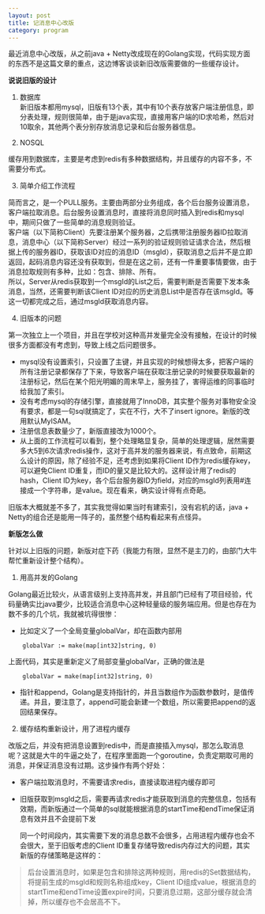 ```yaml
---
layout: post
title: 记消息中心改版
category: program
---
```


最近消息中心改版，从之前java + Netty改成现在的Golang实现，代码实现方面的东西不是这篇文章的重点，这边博客谈谈新旧改版需要做的一些缓存设计。

**说说旧版的设计**

1. 数据库  
新旧版本都用mysql，旧版有13个表，其中有10个表存放客户端注册信息，即分表处理，规则很简单，由于是java实现，直接用客户端的ID求哈希，然后对10取余，其他两个表分别存放消息记录和后台服务器信息。  

2. NOSQL  

缓存用到数据库，主要是考虑到redis有多种数据结构，并且缓存的内容不多，不需要分布式。

3. 简单介绍工作流程

  简而言之，是一个PULL服务。主要由两部分业务组成，各个后台服务设置消息，客户端拉取消息。后台服务设置消息时，直接将消息同时插入到redis和mysql中，期间只做了一些简单的消息规则验证。  
客户端（以下简称Client）先要注册某个服务器，之后携带注册服务器ID拉取消息，消息中心（以下简称Server）经过一系列的验证规则验证请求合法，然后根据上传的服务器ID，获取该ID对应的消息ID（msgId），获取消息之后并不是立即返回，起码消息内容还没有获取到，但是在这之前，还有一件重要事情要做，由于消息拉取规则有多种，比如：包含、排除、所有。  
所以，Server从redis获取到一个msgId的List之后，需要判断是否需要下发本条消息，当然，还需要判断该Client ID对应的历史消息List中是否存在该msgId。等这一切都完成之后，通过msgId获取消息内容。  

4. 旧版本的问题

第一次独立上一个项目，并且在学校对这种高并发量完全没有接触，在设计的时候很多方面都没有考虑到，导致上线之后问题很多。

* mysql没有设置索引，只设置了主键，并且实现的时候想得太多，把客户端的所有注册记录都保存了下来，导致客户端在获取注册记录的时候要获取最新的注册标记，然后在某个阳光明媚的周末早上，服务挂了，害得运维的同事临时给我加了索引。  
* 没有考虑mysql的存储引擎，直接就用了InnoDB，其实整个服务对事物安全没有要求，都是一句sql就搞定了，实在不行，大不了insert ignore。新版的改用默认MyISAM。  
* 注册信息表数量少了，新版直接改为1000个。
* 从上面的工作流程可以看到，整个处理略显复杂，简单的处理逻辑，居然需要多大5到6次请求redis操作，这对于高并发的服务器来说，有点致命，前期这么设计的原因，除了经验不足，还考虑到如果将Client ID作为redis缓存key，可以避免Client ID重复，而ID的量又是比较大的。这样设计用了redis的hash，Client ID为key，各个后台服务器ID为field，对应的msgId列表用#连接成一个字符串，是value。现在看来，确实设计得有点奇葩。  

旧版本大概就差不多了，其实我觉得如果当时有建索引，没有宕机的话，java + Netty的组合还是能用一阵子的，虽然整个结构看起来有点怪异。

**新版怎么做**

针对以上旧版的问题，新版对症下药（我能力有限，显然不是主刀的，由部门大牛帮忙重新设计整个结构）。

1. 用高并发的Golang

  Golang最近比较火，从语言级别上支持高并发，并且部门已经有了项目经验，代码量确实比java要少，比较适合消息中心这种轻量级的服务端应用。但是也存在为数不多的几个坑，我就被坑得很惨：  
* 比如定义了一个全局变量globalVar，却在函数内部用
```  
    globalVar := make(map[int32]string, 0)
```  
上面代码，其实是重新定义了局部变量globalVar，正确的做法是  
```
    globalVar = make(map[int32]string, 0)  
```
* 指针和append，Golang是支持指针的，并且当数组作为函数参数时，是值传递。并且，要注意了，append可能会新建一个数组，所以需要把append的返回结果保存。  

2. 缓存结构重新设计，用了进程内缓存  

改版之后，并没有把消息设置到redis中，而是直接插入mysql，那怎么取消息呢？这就是大牛的牛逼之处了，在程序里面跑一个goroutine，负责定期取可用的消息，并保证消息没有过期。这步操作有两个好处：  
* 客户端拉取消息时，不需要请求redis，直接读取进程内缓存即可  
* 旧版获取到msgId之后，需要再请求redis才能获取到消息的完整信息，包括有效期，而新版通过一个简单的sql就能根据消息的startTime和endTime保证消息有效并且不会提前下发  

  同一个时间段内，其实需要下发的消息总数不会很多，占用进程内缓存也会不会很大，至于旧版考虑的Client ID重复存储导致redis内存过大的问题，其实新版的存储策略是这样的：

 >  后台设置消息时，如果是包含和排除这两种规则，用redis的Set数据结构，将提前生成的msgId和规则名称组成key，Client ID组成value，根据消息的startTime和endTime设置expire时间，只要消息过期，这部分缓存就会清掉，所以缓存也不会居高不下。  
